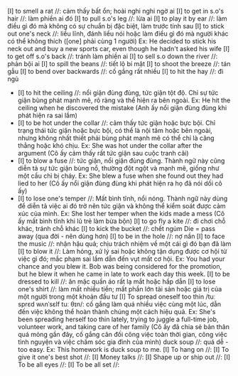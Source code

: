 [I] to smell a rat //: cảm thấy bất ổn; hoài nghi nghi ngờ ai
[I] to get in s.o's hair //: làm phiền ai đó
[I] to pull s.o's leg //: lừa ai
[I] to play it by ear //: làm điều gì đó mà không có sự chuẩn bị đặc biệt, làm trước tính sau
[I] to stick out one's neck //: liều lĩnh, đánh liều nói hoặc làm điều gì đó mà người khác có thể không thích ([one] phải cùng 1 người) Ex: He decided to stick his neck out and buy a new sports car, even though he hadn't asked his wife
[I] to get off s.o's back //: tránh làm phiền ai
[I] to sell s.o down the river //: phản bội ai
[I] to spill the beans //: tiết lộ bí mật
[I] to shoot the breeze //: tán gẫu
[I] to bend over backwards //: cố gắng rất nhiều
[I] to hit the hay //: đi ngủ
* [I] to hit the ceiling //: nổi giận đùng đùng, tức giận tột độ. Chỉ sự tức giận bùng phát mạnh mẽ, rõ ràng và thể hiện ra bên ngoài. Ex: He hit the ceiling when he discovered the mistake (Anh ấy nổi giận đùng đùng khi phát hiện ra sai lầm)
* [I] to be hot under the collar //: cảm thấy tức giận hoặc bực bội. Chỉ trạng thái tức giận hoặc bực bội, có thể là nội tâm hoặc bên ngoài, nhưng không nhất thiết phải bùng phát mạnh mẽ có thể chỉ là căng thẳng hoặc khó chịu. Ex: She was hot under the collar after the argument (Cô ấy cảm thấy rất tức giận sau cuộc tranh cãi)
* [I] to blow a fuse //: tức giận, nổi giận đùng đùng. Thành ngữ này cũng diễn tả sự tức giận bùng nổ, thường đột ngột và mạnh mẽ, giống như một cầu chì bị cháy. Ex: She blew a fuse when she found out they had lied to her (Cô ấy nổi giận đùng đùng khi phát hiện ra họ đã nói dối cô ấy)
* [I] to lose one's temper //: Mất bình tĩnh, nổi nóng. Thành ngữ này dùng để diễn tả việc ai đó trở nên tức giận và không thể kiểm soát được cảm xúc của mình. Ex: She lost her temper when the kids made a mess (Cô ấy mất bình tĩnh khi lũ trẻ làm bừa bộn)
[I] to go fly a kite //: đi chơi chỗ khác, tránh chỗ khác
[I] to kick the bucket //: chết ngủm Die = pass away (qua đời - nên dùng hơn)
[I] to be in the hole //: nợ nần
[I] to face the music //: nhận hậu quả; chịu trách nhiệm về một cái gì đó bạn đã làm
[I] to blow it //: Làm hỏng, xử lý sai hoặc không tận dụng được cơ hội từ việc gì đó; mắc phạm sai lầm dẫn đến vụt mất cơ hội. Ex: You had your chance and you blew it. Bob was being considered for the promotion, but he blew it when he came in late to work each day this week.
[I] to be dressed to kill //: ăn mặc quần áo rất lạ mắt hoặc hấp dẫn
[I] to lose one's shirt //: làm mất nhiều tiền; mất phần lớn tài sản hoặc giá trị của một người trong một khoản đầu tư
[I] To spread oneself too thin /tuː sprɛd wʌnˈsɛlf tuː θɪn/: cố gắng làm quá nhiều việc cùng một lúc, dẫn đến việc không thể hoàn thành chúng một cách hiệu quả. Ex: She's been spreading herself too thin lately, trying to juggle a full-time job, volunteer work, and taking care of her family (Cô ấy đã chia sẻ bản thân quá mỏng gần đây, cố gắng cân đối công việc toàn thời gian, công việc tình nguyện và việc chăm sóc gia đình của mình)
duck soup //: quá dễ - too easy. Ex: This homework is duck soup to me.
[I] To hang on //:
[I] To give it one's best shot //:
[I] Money talks //:
[I] Shape up or ship out //:
[I] To be all eyes //:
[I] To be all set //: